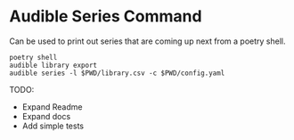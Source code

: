 # Audible Series Command

Can be used to print out series that are coming up next from a poetry shell.

```
poetry shell
audible library export
audible series -l $PWD/library.csv -c $PWD/config.yaml
```

TODO:
- Expand Readme
- Expand docs
- Add simple tests
